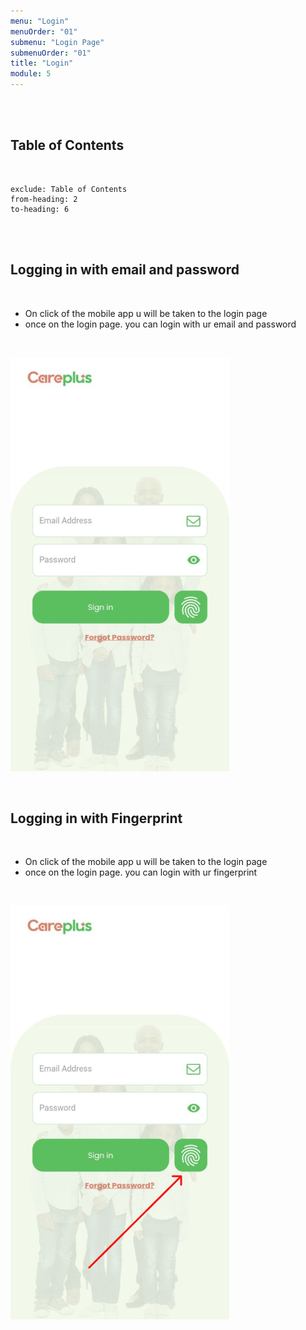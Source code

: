 ```yaml
---
menu: "Login"
menuOrder: "01"
submenu: "Login Page"
submenuOrder: "01"
title: "Login"
module: 5
---
```


<br />
<br />

## Table of Contents

<br />

```toc
exclude: Table of Contents
from-heading: 2
to-heading: 6
```

<br />
<br />

## Logging in with email and password

<br />

- On click of the mobile app u will be taken to the login page 
- once on the login page. you can login with ur email and password

<br />


![Careplus Mobile Login Email&Password](/images/CareplusMobileLogin.png "Mobile Login")

<br />


## Logging in with Fingerprint

<br/>

- On click of the mobile app u will be taken to the login page 
- once on the login page. you can login with ur fingerprint

<br />


![Careplus Mobile Login Email&Password](/images/CareplusMobileLoginFingerprint.png "Mobile Login")

<br />